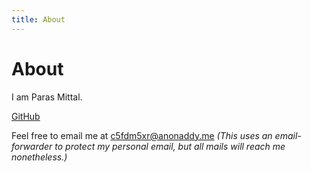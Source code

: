 ```yaml
---
title: About
---
```

# About
I am Paras Mittal.


[GitHub](https://github.com/pmxi)


Feel free to email me at [c5fdm5xr@anonaddy.me](mailto:c5fdm5xr@anonaddy.me) *(This uses an email-forwarder to protect my personal email, but all mails will reach me nonetheless.)*
